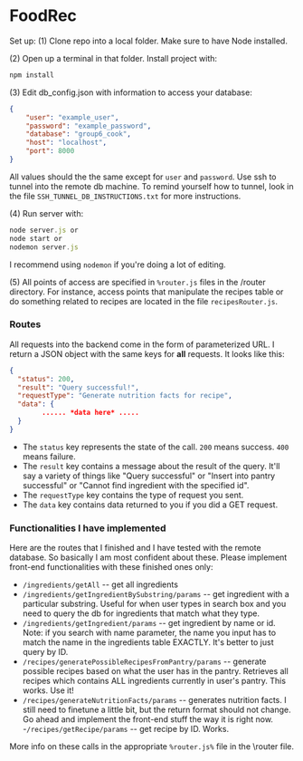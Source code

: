 # FoodRec

Set up:
(1) Clone repo into a local folder. Make sure to have Node installed.

(2) Open up a terminal in that folder. Install project with:
```javascript
npm install
```
(3) Edit db_config.json with information to access your database:
```json
{
	"user": "example_user",
	"password": "example_password",
	"database": "group6_cook",
	"host": "localhost",
	"port": 8000
}
```
All values should the the same except for `user` and `password`. Use ssh to tunnel into the remote db machine. To remind yourself how to tunnel, look in the file `SSH_TUNNEL_DB_INSTRUCTIONS.txt` for more instructions.

(4) Run server with:
```javascript
node server.js or
node start or
nodemon server.js
```
I recommend using `nodemon` if you're doing a lot of editing.

(5) All points of access are specified in `%router.js` files in the /router directory. For instance, access points that manipulate the recipes table or do something related to recipes are located in the file `recipesRouter.js`.

### Routes
All requests into the backend come in the form of parameterized URL. I return a JSON object with the same keys for **all** requests. It looks like this:

```json
{
  "status": 200,
  "result": "Query successful!",
  "requestType": "Generate nutrition facts for recipe",
  "data": {
		...... *data here* .....
  }
}
```

- The `status` key represents the state of the call. `200` means success. `400` means failure. 
- The `result` key contains a message about the result of the query. It'll say a variety of things like "Query successful" or "Insert into pantry successful" or "Cannot find ingredient with the specified id". 
- The `requestType` key contains the type of request you sent.
- The `data` key contains data returned to you if you did a GET request.

### Functionalities I have implemented
Here are the routes that I finished and I have tested with the remote database. So basically I am most confident about these. Please implement front-end functionalities with these finished ones only:

 - `/ingredients/getAll` -- get all ingredients
 - `/ingredients/getIngredientBySubstring/params` -- get ingredient with a particular substring. Useful for when user types in search box and you need to query the db for ingredients that match what they type.
 - `/ingredients/getIngredient/params` -- get ingredient by name or id. Note: if you search with name parameter, the name you input has to match the name in the ingredients table EXACTLY. It's better to just query by ID.
 - `/recipes/generatePossibleRecipesFromPantry/params` -- generate possible recipes based on what the user has in the pantry. Retrieves all recipes which contains ALL ingredients currently in user's pantry. This works. Use it!
 - `/recipes/generateNutritionFacts/params` -- generates nutrition facts. I still need to finetune a little bit, but the return format should not change. Go ahead and implement the front-end stuff the way it is right now.
 -`/recipes/getRecipe/params` -- get recipe by ID. Works.

More info on these calls in the appropriate `%router.js%` file in the \router file.